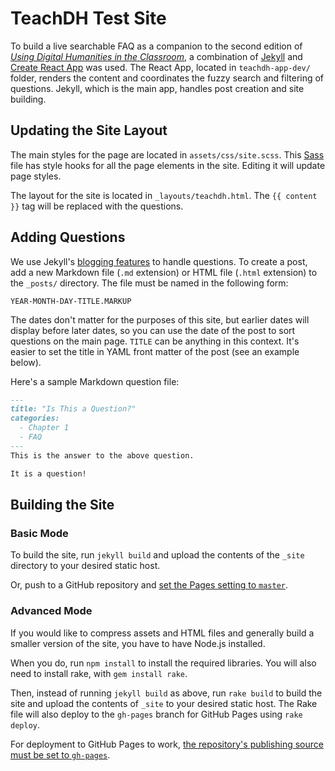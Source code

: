 # TeachDH Test Site

To build a live searchable FAQ as a companion to the second edition of [*Using Digital Humanities in the Classroom*](https://www.bloomsbury.com/uk/using-digital-humanities-in-the-classroom-9781350029750/), a combination of [Jekyll](https://github.com/jekyll/jekyll) and [Create React App](https://github.com/facebook/create-react-app) was used. The React App, located in `teachdh-app-dev/` folder, renders the content and coordinates the fuzzy search and filtering of questions. Jekyll, which is the main app, handles post creation and site building.

## Updating the Site Layout

The main styles for the page are located in `assets/css/site.scss`. This [Sass](https://sass-lang.com/) file has style hooks for all the page elements in the site. Editing it will update page styles.

The layout for the site is located in `_layouts/teachdh.html`. The `{{ content }}` tag will be replaced with the questions.

## Adding Questions

We use Jekyll's [blogging features](https://jekyllrb.com/docs/posts/) to handle questions. To create a post, add a new Markdown file (`.md` extension) or HTML file (`.html` extension) to the `_posts/` directory. The file must be named in the following form:

~~~
YEAR-MONTH-DAY-TITLE.MARKUP
~~~

The dates don't matter for the purposes of this site, but earlier dates will display before later dates, so you can use the date of the post to sort questions on the main page. `TITLE` can be anything in this context. It's easier to set the title in YAML front matter of the post (see an example below).

Here's a sample Markdown question file:

~~~markdown
---
title: "Is This a Question?"
categories:
  - Chapter 1
  - FAQ
---
This is the answer to the above question.

It is a question!
~~~

## Building the Site

### Basic Mode

To build the site, run `jekyll build` and upload the contents of the `_site` directory to your desired static host.

Or, push to a GitHub repository and [set the Pages setting to `master`](https://help.github.com/en/github/working-with-github-pages/configuring-a-publishing-source-for-your-github-pages-site#choosing-a-publishing-source).

### Advanced Mode

If you would like to compress assets and HTML files and generally build a smaller version of the site, you have to have Node.js installed.

When you do, run `npm install` to install the required libraries. You will also need to install rake, with `gem install rake`.

Then, instead of running `jekyll build` as above, run `rake build` to build the site and upload the contents of `_site` to your desired static host. The Rake file will also deploy to the `gh-pages` branch for GitHub Pages using `rake deploy`.

For deployment to GitHub Pages to work, [the repository's publishing source must be set to `gh-pages`](https://help.github.com/en/github/working-with-github-pages/configuring-a-publishing-source-for-your-github-pages-site#choosing-a-publishing-source).
